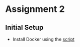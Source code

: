 # Assignment 2

## Initial Setup

- Install Docker using the [script](../Assignment-1/docker_install.sh)
